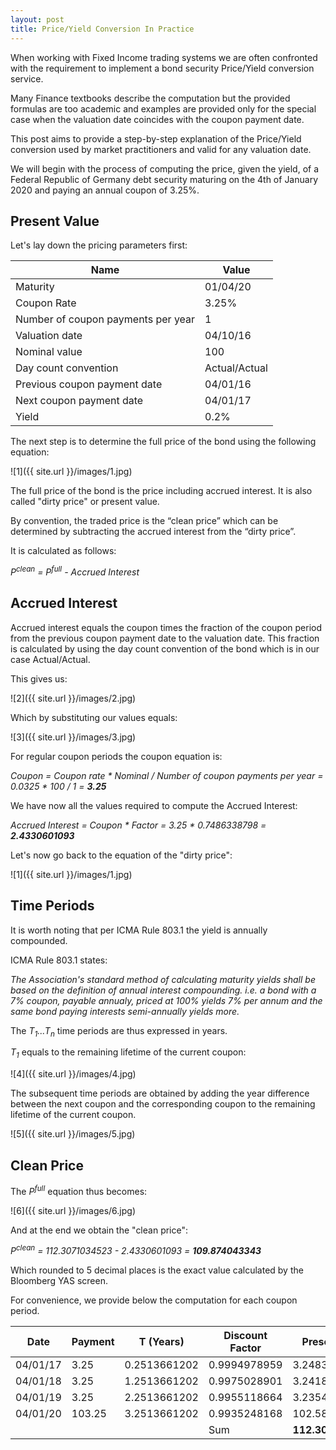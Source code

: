 ```yaml
---
layout: post
title: Price/Yield Conversion In Practice
---
```


When working with Fixed Income trading systems we are often confronted with the requirement to implement a bond security Price/Yield conversion service. 

Many Finance textbooks describe the computation but the provided formulas are too academic and examples are provided only for the special case when the valuation date coincides with the coupon payment date.

This post aims to provide a step-by-step explanation of the Price/Yield conversion used by market practitioners and valid for any valuation date.

We will begin with the process of computing the price, given the yield, of a Federal Republic of Germany debt security maturing on the 4th of January 2020 and paying an annual coupon of 3.25%. 

## Present Value
Let's lay down the pricing parameters first:

| Name                               | Value         |
|------------------------------------|---------------|
| Maturity                           | 01/04/20      |
| Coupon Rate                        | 3.25%         |
| Number of coupon payments per year | 1             |
| Valuation date                     | 04/10/16      |
| Nominal value                      | 100           |
| Day count convention               | Actual/Actual |
| Previous coupon payment date       | 04/01/16      |
| Next coupon payment date           | 04/01/17      |
| Yield                              | 0.2%          |

The next step is to determine the full price of the bond using the following equation:

![1]({{ site.url }}/images/1.jpg)

The full price of the bond is the price including accrued interest.
It is also called "dirty price" or present value.

By convention, the traded price is the “clean price” which can be determined by subtracting the accrued interest
from the “dirty price”. 

It is calculated as follows:

<div class="message">
<em>
P<sup>clean</sup> = P<sup>full</sup> - Accrued Interest
</em>
</div>

## Accrued Interest

Accrued interest equals the coupon times the fraction of the coupon period from the previous coupon payment date to the valuation date.
This fraction is calculated by using the day count convention of the bond which is in our case Actual/Actual.

This gives us:

![2]({{ site.url }}/images/2.jpg)

Which by substituting our values equals:

![3]({{ site.url }}/images/3.jpg)

For regular coupon periods the coupon equation is:

<div class="message">
<em>
Coupon = Coupon rate * Nominal / Number of coupon payments per year = 0.0325 * 100 / 1 = <b>3.25</b>
</em>
</div>

We have now all the values required to compute the Accrued Interest:

<div class="message">
<em>
Accrued Interest = Coupon * Factor = 3.25 * 0.7486338798 = <b>2.4330601093</b>
</em>
</div>

Let's now go back to the equation of the "dirty price":

![1]({{ site.url }}/images/1.jpg)

## Time Periods 

It is worth noting that per ICMA Rule 803.1 the yield is annually compounded.

ICMA Rule 803.1 states:

<div class="message">
<em>
The Association's standard method of calculating maturity yields shall be based on the definition of annual interest compounding. i.e. a bond with a 7% coupon, payable annualy, priced at 100% yields 7% per annum and the same bond paying interests semi-annually yields more.</em>
</div>

The <em>T<sub>1</sub>...T<sub>n</sub></em> time periods are thus expressed in years.


<em>T<sub>1</sub></em> equals to the remaining lifetime of the current coupon:

![4]({{ site.url }}/images/4.jpg)


The subsequent time periods are obtained by adding the year difference between the next coupon and the corresponding coupon to the remaining lifetime of the current coupon.

![5]({{ site.url }}/images/5.jpg)

## Clean Price

The <em>P<sup>full</sup></em> equation thus becomes:

![6]({{ site.url }}/images/6.jpg)

And at the end we obtain the "clean price":

<div class="message">
<em>
P<sup>clean</sup> = 112.3071034523 - 2.4330601093 = <b>109.874043343</b>
</em>
</div>

Which rounded to 5 decimal places is the exact value calculated by the Bloomberg YAS screen.

For convenience, we provide below the computation for each coupon period.

| Date     | Payment | T (Years)    | Discount Factor | Present Value  |
|----------|---------|--------------|-----------------|----------------|
| 04/01/17 | 3.25    | 0.2513661202 | 0.9994978959    | 3.2483681617   |
| 04/01/18 | 3.25    | 1.2513661202 | 0.9975028901    | 3.241884393    |
| 04/01/19 | 3.25    | 2.2513661202 | 0.9955118664    | 3.2354135658   |
| 04/01/20 | 103.25  | 3.2513661202 | 0.9935248168    | 102.5814373317 |
|          |         |              | Sum             | **112.3071034523** |
